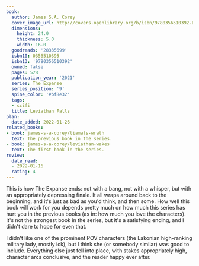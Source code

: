 ```yaml
---
book:
  author: James S.A. Corey
  cover_image_url: http://covers.openlibrary.org/b/isbn/9780356510392-L.jpg
  dimensions:
    height: 24.0
    thickness: 5.0
    width: 16.0
  goodreads: '28335699'
  isbn10: 0356510395
  isbn13: '9780356510392'
  owned: false
  pages: 528
  publication_year: '2021'
  series: The Expanse
  series_position: '9'
  spine_color: '#bf8e32'
  tags:
  - scifi
  title: Leviathan Falls
plan:
  date_added: 2022-01-26
related_books:
- book: james-s-a-corey/tiamats-wrath
  text: The previous book in the series.
- book: james-s-a-corey/leviathan-wakes
  text: The first book in the series.
review:
  date_read:
  - 2022-01-16
  rating: 4
---
```


This is how The Expanse ends: not with a bang, not with a whisper, but with an appropriately depressing finale. It all
wraps around back to the beginning, and it's just as bad as you'd think, and then some. How well this book will work for
you depends pretty much on how much this series has hurt you in the previous books (as in: how much you love the
characters). It's not the strongest book in the series, but it's a satisfying ending, and I didn't dare to hope for even
that.

I didn't like one of the prominent POV characters (the Lakonian high-ranking military lady, mostly ick), but I think she
(or somebody similar) was good to include. Everything else just fell into place, with stakes appropriately high,
character arcs conclusive, and the reader happy ever after.
